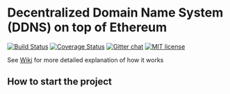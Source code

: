 # Decentralized Domain Name System (DDNS) on top of Ethereum

[![Build Status](https://travis-ci.org/mradkov/decentralized-dns.svg?branch=master)](https://travis-ci.org/mradkov/decentralized-dns) [![Coverage Status](https://coveralls.io/repos/github/mradkov/decentralized-dns/badge.svg?branch=master&service=github)](https://coveralls.io/github/mradkov/decentralized-dns?branch=master)
[![Gitter chat](https://badges.gitter.im/hack-blockchain-development/REPO.png)](https://gitter.im/hack-blockchain-development/lobby "Gitter chat") [![MIT license](http://img.shields.io/badge/license-MIT-brightgreen.svg)](http://opensource.org/licenses/MIT)

See [Wiki](https://github.com/mradkov/decentralized-dns/wiki) for more detailed explanation of how it works

## How to start the project

